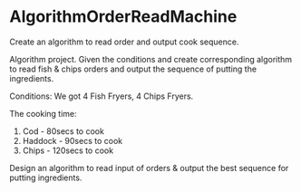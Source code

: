 # AlgorithmOrderReadMachine
Create an algorithm to read order and output cook sequence.

Algorithm project. Given the conditions and create corresponding algorithm to read fish & chips orders and output the sequence of putting the ingredients. 

Conditions:
We got 4 Fish Fryers, 4 Chips Fryers.  

The cooking time: 
 1. Cod - 80secs to cook 
 2. Haddock - 90secs to cook 
 3. Chips - 120secs to cook  
 
 
Design an algorithm to read input of orders & output the best sequence for putting ingredients.
